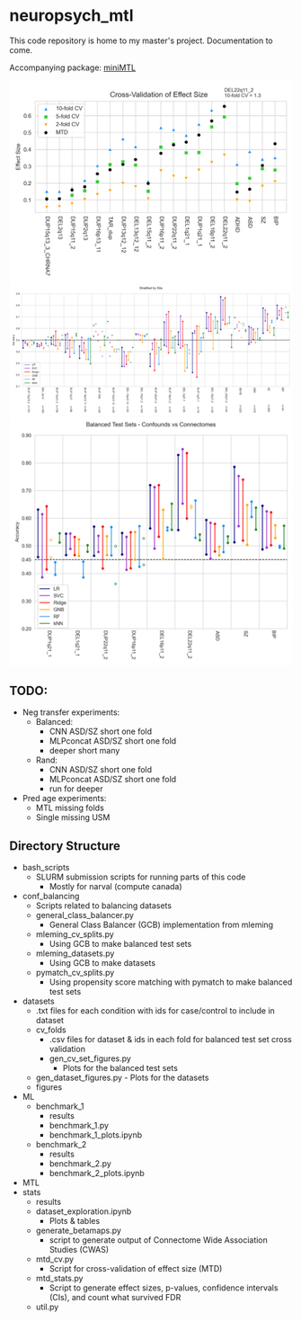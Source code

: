 # neuropsych_mtl
This code repository is home to my master's project.
Documentation to come.

Accompanying package: [miniMTL](https://github.com/harveyaa/miniMTL)

![image](/stats/results/effect_size_cv.png)
![image](/ML/benchmark_1/results/stratify.png)
![image](/ML/benchmark_2/results/benchmark.png)

## TODO:
- Neg transfer experiments:
    - Balanced:
        - CNN ASD/SZ short one fold
        - MLPconcat ASD/SZ short one fold
        - deeper short many
    - Rand:
        - CNN ASD/SZ short one fold
        - MLPconcat ASD/SZ short one fold
        - run for deeper
- Pred age experiments:
    - MTL missing folds
    - Single missing USM

## Directory Structure
- bash_scripts
    - SLURM submission scripts for running parts of this code 
        - Mostly for narval (compute canada) 
- conf_balancing
    - Scripts related to balancing datasets
    - general_class_balancer.py
        - General Class Balancer (GCB) implementation from mleming
    - mleming_cv_splits.py
        - Using GCB to make balanced test sets
    - mleming_datasets.py
        - Using GCB to make datasets
    - pymatch_cv_splits.py
        - Using propensity score matching with pymatch to make balanced test sets
- datasets
    - .txt files for each condition with ids for case/control to include in dataset
    - cv_folds
        - .csv files for dataset & ids in each fold for balanced test set cross validation
        - gen_cv_set_figures.py
            - Plots for the balanced test sets
    - gen_dataset_figures.py
            - Plots for the datasets 
    - figures
- ML
    - benchmark_1
        - results
        - benchmark_1.py
        - benchmark_1_plots.ipynb
    - benchmark_2
        - results
        - benchmark_2.py
        - benchmark_2_plots.ipynb
- MTL
- stats
    - results
    - dataset_exploration.ipynb
        - Plots & tables
    - generate_betamaps.py
        - script to generate output of Connectome Wide Association Studies (CWAS)
    - mtd_cv.py
        - Script for cross-validation of effect size (MTD)
    - mtd_stats.py
        - Script to generate effect sizes, p-values, confidence intervals (CIs), and count what survived FDR
    - util.py

